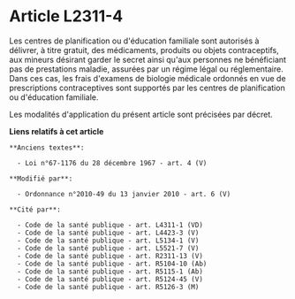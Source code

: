 # Article L2311-4

Les centres de planification ou d'éducation familiale sont autorisés à délivrer, à titre gratuit, des médicaments, produits
ou objets contraceptifs, aux mineurs désirant garder le secret ainsi qu'aux personnes ne bénéficiant pas de prestations
maladie, assurées par un régime légal ou réglementaire. Dans ces cas, les frais        d'examens de biologie médicale
ordonnés en vue de prescriptions contraceptives sont supportés par les centres de planification ou d'éducation familiale. 

Les modalités d'application du présent article sont précisées par décret.

**Liens relatifs à cet article**

	**Anciens textes**:

	  - Loi n°67-1176 du 28 décembre 1967 - art. 4 (V)

	**Modifié par**:

	  - Ordonnance n°2010-49 du 13 janvier 2010 - art. 6 (V)

	**Cité par**:

	  - Code de la santé publique - art. L4311-1 (VD)
	  - Code de la santé publique - art. L4423-3 (V)
	  - Code de la santé publique - art. L5134-1 (V)
	  - Code de la santé publique - art. L5521-7 (V)
	  - Code de la santé publique - art. R2311-13 (V)
	  - Code de la santé publique - art. R5104-10 (Ab)
	  - Code de la santé publique - art. R5115-1 (Ab)
	  - Code de la santé publique - art. R5124-45 (V)
	  - Code de la santé publique - art. R5126-3 (M)
